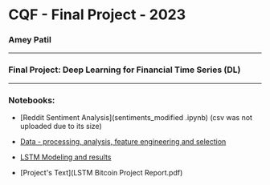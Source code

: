 # CQF - Final Project - 2023


### Amey Patil
---
### Final Project: Deep Learning for Financial Time Series (DL)
---

### Notebooks:

* [Reddit Sentiment Analysis](sentiments_modified .ipynb) (csv was not uploaded due to its size)

* [Data - processing, analysis, feature engineering and selection](processing_EDA_modified.ipynb)

* [LSTM Modeling and results](DL_modified.ipynb)


* [Project's Text](LSTM Bitcoin Project Report.pdf)


